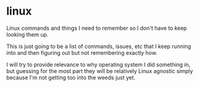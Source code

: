 # linux
Linux commands and things I need to remember so I don't have to keep looking them up.

This is just going to be a list of commands, issues, etc that I keep running into and then figuring out but not remembering exactly how.

I will try to provide relevance to why operating system I did something in, but guessing for the most part they will be relatively Linux agnostic simply because I'm not getting too into the weeds just yet.
